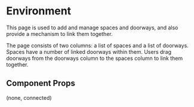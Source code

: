 # Environment

This page is used to add and manage spaces and doorways, and also provide a mechanism to link them
together.

The page consists of two columns: a list of spaces and a list of doorways. Spaces have a number of
linked doorways within them. Users drag doorways from the doorways column to the spaces column to
link them together.

## Component Props
(none, connected)
